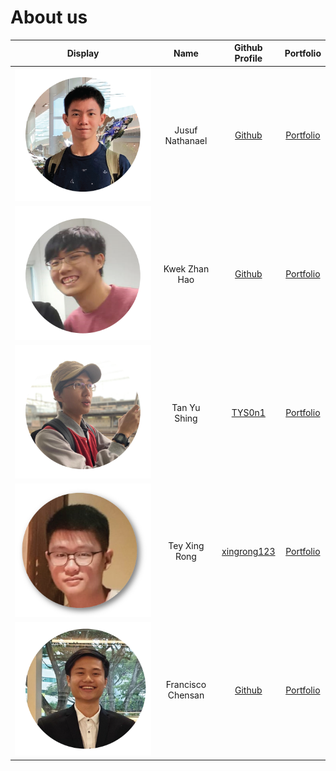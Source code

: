 # About us

Display | Name | Github Profile | Portfolio 
--------|:----:|:--------------:|:---------:
![](https://raw.githubusercontent.com/Speedweener/ip/master/docs/images/jusuf.png) | Jusuf Nathanael | [Github](https://github.com/jusufnathanael) | [Portfolio](/team/jusufnathanael.md)
![](https://raw.githubusercontent.com/Speedweener/ip/master/docs/images/zhanhao.png) | Kwek Zhan Hao | [Github](https://github.com/Speedweener) | [Portfolio](/team/Speedweener.md)
![](https://raw.githubusercontent.com/Speedweener/ip/master/docs/images/yushing.png) | Tan Yu Shing | [TYS0n1](https://github.com/TYS0n1) | [Portfolio](https://github.com/AY2021S1-CS2113T-W11-1/tp/blob/master/docs/team/tys0n1.md)
![](https://raw.githubusercontent.com/Speedweener/ip/master/docs/images/xingrong.png) | Tey Xing Rong | [xingrong123](https://github.com/xingrong123) | [Portfolio](/team/xingrong123.md)
![](https://raw.githubusercontent.com/Speedweener/ip/master/docs/images/francisco..png) | Francisco Chensan | [Github](https://github.com/) | [Portfolio](/team/fchensan.md)

